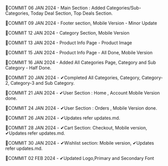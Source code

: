 🔅COMMIT 06 JAN 2024 - Main Section : Added Categories/Sub-Categories, Today Deal Section, Top Deals Section.

🔅COMMIT 09 JAN 2024 - Footer section, Mobile Version - Minor Update

🔅COMMIT 12 JAN 2024 - Category Section, Mobile Version 

🔅COMMIT 13 JAN 2024 - Product Info Page - Product Image

🔅COMMIT 15 JAN 2024 - Product Info Page - All Done, Mobile Version

🔅COMMIT 16 JAN 2024 - Added All Categories Page, Category and Sub Category - Half Done.

🔅COMMIT 20 JAN 2024 - ✔Completed All Categories, Category, Category-2, Category-3 and Sub Category.

🔅COMMIT 21 JAN 2024 - ✔User Section : Home , Account Mobile Version done.

🔅COMMIT 24 JAN 2024 - ✔User Section : Orders , Mobile Version done.

🔅COMMIT 26 JAN 2024 - ✔Updates refer updates.md.

🔅COMMIT 28 JAN 2024 - ✔Cart Section: Checkout, Mobile version,  ✔Updates refer updates.md.

🔅COMMIT 30 JAN 2024 - ✔Wishlist section: Mobile version,  ✔Updates refer updates.md.

🔅COMMIT 02 FEB 2024 - ✔Updated Logo,Primary and Secondary Font